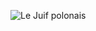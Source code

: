 ![Le Juif polonais](https://upload.wikimedia.org/wikipedia/commons/thumb/1/1e/Giacomo_Puccini_%281924%29_-_Archivio_Storico_Ricordi_FOTO003293_-_Restoration.jpg/350px-Giacomo_Puccini_%281924%29_-_Archivio_Storico_Ricordi_FOTO003293_-_Restoration.jpg)